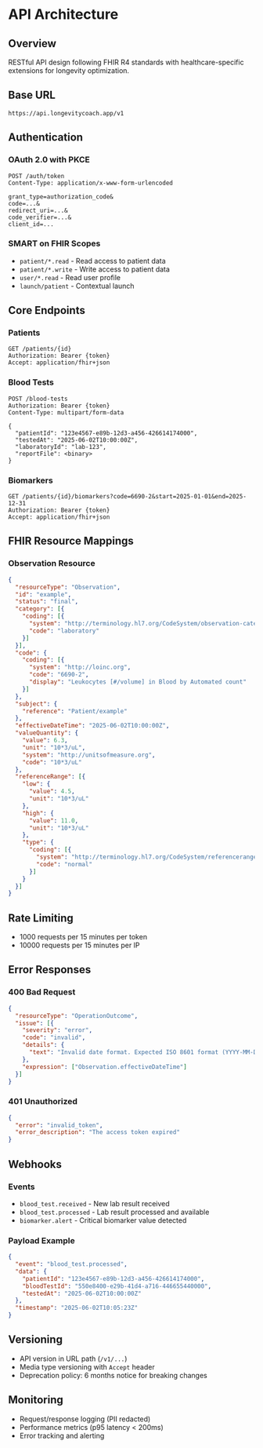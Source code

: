 # API Architecture

## Overview
RESTful API design following FHIR R4 standards with healthcare-specific extensions for longevity optimization.

## Base URL
```
https://api.longevitycoach.app/v1
```

## Authentication

### OAuth 2.0 with PKCE
```http
POST /auth/token
Content-Type: application/x-www-form-urlencoded

grant_type=authorization_code&
code=...&
redirect_uri=...&
code_verifier=...&
client_id=...
```

### SMART on FHIR Scopes
- `patient/*.read` - Read access to patient data
- `patient/*.write` - Write access to patient data
- `user/*.read` - Read user profile
- `launch/patient` - Contextual launch

## Core Endpoints

### Patients
```http
GET /patients/{id}
Authorization: Bearer {token}
Accept: application/fhir+json
```

### Blood Tests
```http
POST /blood-tests
Authorization: Bearer {token}
Content-Type: multipart/form-data

{
  "patientId": "123e4567-e89b-12d3-a456-426614174000",
  "testedAt": "2025-06-02T10:00:00Z",
  "laboratoryId": "lab-123",
  "reportFile": <binary>
}
```

### Biomarkers
```http
GET /patients/{id}/biomarkers?code=6690-2&start=2025-01-01&end=2025-12-31
Authorization: Bearer {token}
Accept: application/fhir+json
```

## FHIR Resource Mappings

### Observation Resource
```json
{
  "resourceType": "Observation",
  "id": "example",
  "status": "final",
  "category": [{
    "coding": [{
      "system": "http://terminology.hl7.org/CodeSystem/observation-category",
      "code": "laboratory"
    }]
  }],
  "code": {
    "coding": [{
      "system": "http://loinc.org",
      "code": "6690-2",
      "display": "Leukocytes [#/volume] in Blood by Automated count"
    }]
  },
  "subject": {
    "reference": "Patient/example"
  },
  "effectiveDateTime": "2025-06-02T10:00:00Z",
  "valueQuantity": {
    "value": 6.3,
    "unit": "10*3/uL",
    "system": "http://unitsofmeasure.org",
    "code": "10*3/uL"
  },
  "referenceRange": [{
    "low": {
      "value": 4.5,
      "unit": "10*3/uL"
    },
    "high": {
      "value": 11.0,
      "unit": "10*3/uL"
    },
    "type": {
      "coding": [{
        "system": "http://terminology.hl7.org/CodeSystem/referencerange-meaning",
        "code": "normal"
      }]
    }
  }]
}
```

## Rate Limiting
- 1000 requests per 15 minutes per token
- 10000 requests per 15 minutes per IP

## Error Responses

### 400 Bad Request
```json
{
  "resourceType": "OperationOutcome",
  "issue": [{
    "severity": "error",
    "code": "invalid",
    "details": {
      "text": "Invalid date format. Expected ISO 8601 format (YYYY-MM-DD)"
    },
    "expression": ["Observation.effectiveDateTime"]
  }]
}
```

### 401 Unauthorized
```json
{
  "error": "invalid_token",
  "error_description": "The access token expired"
}
```

## Webhooks

### Events
- `blood_test.received` - New lab result received
- `blood_test.processed` - Lab result processed and available
- `biomarker.alert` - Critical biomarker value detected

### Payload Example
```json
{
  "event": "blood_test.processed",
  "data": {
    "patientId": "123e4567-e89b-12d3-a456-426614174000",
    "bloodTestId": "550e8400-e29b-41d4-a716-446655440000",
    "testedAt": "2025-06-02T10:00:00Z"
  },
  "timestamp": "2025-06-02T10:05:23Z"
}
```

## Versioning
- API version in URL path (`/v1/...`)
- Media type versioning with `Accept` header
- Deprecation policy: 6 months notice for breaking changes

## Monitoring
- Request/response logging (PII redacted)
- Performance metrics (p95 latency < 200ms)
- Error tracking and alerting
